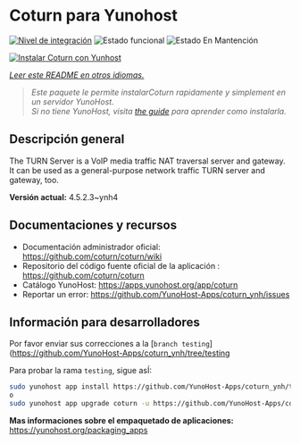 <!--
Este archivo README esta generado automaticamente<https://github.com/YunoHost/apps/tree/master/tools/readme_generator>
No se debe editar a mano.
-->

# Coturn para Yunohost

[![Nivel de integración](https://dash.yunohost.org/integration/coturn.svg)](https://dash.yunohost.org/appci/app/coturn) ![Estado funcional](https://ci-apps.yunohost.org/ci/badges/coturn.status.svg) ![Estado En Mantención](https://ci-apps.yunohost.org/ci/badges/coturn.maintain.svg)

[![Instalar Coturn con Yunhost](https://install-app.yunohost.org/install-with-yunohost.svg)](https://install-app.yunohost.org/?app=coturn)

*[Leer este README en otros idiomas.](./ALL_README.md)*

> *Este paquete le permite instalarCoturn rapidamente y simplement en un servidor YunoHost.*  
> *Si no tiene YunoHost, visita [the guide](https://yunohost.org/install) para aprender como instalarla.*

## Descripción general

The TURN Server is a VoIP media traffic NAT traversal server and gateway. It can be used as a general-purpose network traffic TURN server and gateway, too.

**Versión actual:** 4.5.2.3~ynh4
## Documentaciones y recursos

- Documentación administrador oficial: <https://github.com/coturn/coturn/wiki>
- Repositorio del código fuente oficial de la aplicación : <https://github.com/coturn/coturn>
- Catálogo YunoHost: <https://apps.yunohost.org/app/coturn>
- Reportar un error: <https://github.com/YunoHost-Apps/coturn_ynh/issues>

## Información para desarrolladores

Por favor enviar sus correcciones a la [`branch testing`](https://github.com/YunoHost-Apps/coturn_ynh/tree/testing

Para probar la rama `testing`, sigue asÍ:

```bash
sudo yunohost app install https://github.com/YunoHost-Apps/coturn_ynh/tree/testing --debug
o
sudo yunohost app upgrade coturn -u https://github.com/YunoHost-Apps/coturn_ynh/tree/testing --debug
```

**Mas informaciones sobre el empaquetado de aplicaciones:** <https://yunohost.org/packaging_apps>
